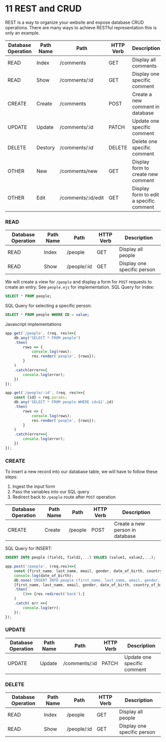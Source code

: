 # 11 REST and CRUD
REST is a way to organize your website and expose database CRUD operations. 
There are many ways to achieve RESTful representation this is only an example. 

| Database Operation | Path Name | Path | HTTP Verb | Description | 
| --- | --- | --- | --- | --- |
| READ | Index | /comments | GET | Display all comments |
| READ | Show | /comments/:id | GET | Display one specific comment |
| CREATE | Create | /comments | POST | Create a new comment in database |
| UPDATE | Update | /comments/:id | PATCH | Update one specific comment |
| DELETE | Destory | /comments/:id | DELETE | Delete one specific comment |
| OTHER | New | /comments/new | GET | Display form to create new comment |
| OTHER | Edit | /comments/:id/edit | GET | Display form to edit a specific comment |

### READ
| Database Operation | Path Name | Path | HTTP Verb | Description | 
| --- | --- | --- | --- | --- |
| READ | Index | /people | GET | Display all people |
| READ | Show | /people/:id | GET | Display one specific person|

We will create a view for `/people` and display a form for `POST` requests to create an entry. See `people.ejs` for implementation. 
SQL Query for Index: 
```sql
SELECT * FROM people;
```
SQL Query for selecting a specific person: 
```sql
SELECT * FROM people WHERE ID = value;
```
Javascript implementations
```javascript
app.get('/people', (req, res)=>{
    db.any("SELECT * FROM people")
    .then(
        rows => {
            console.log(rows); 
            res.render('people', {rows});
        }
    )
    .catch(error=>{
        console.log(error);
    })
}); 

app.get('/people/:id', (req, res)=>{
    const {id} = req.params; 
    db.any('SELECT * FROM people WHERE id=$1',id)
    .then(
        rows => {
            console.log(rows); 
            res.render('people', {rows});
        }
    )
    .catch(error=>{
        console.log(error);
    })
}); 
```

### CREATE
To insert a new record into our database table, we will have to follow these steps: 
1. Ingest the input form
2. Pass the variables into our SQL query
3. Redirect back to `/people` route after `POST` operation 

| Database Operation | Path Name | Path | HTTP Verb | Description | 
| --- | --- | --- | --- | --- |
| CREATE | Create | /people | POST | Create a new person in database |


SQL Query for INSERT:
```sql
INSERT INTO people (field1, field2,...) VALUES (value1, value2,...);
```

```javascript
app.post('/people', (req,res)=>{
    const {first_name, last_name, email, gender, date_of_birth, country_of_birth} = req.body;
    console.log(date_of_birth);
    db.none('INSERT INTO people (first_name, last_name, email, gender, date_of_birth, country_of_birth) VALUES ($1, $2, $3, $4, $5, $6)', 
    [first_name, last_name, email, gender, date_of_birth, country_of_birth])
    .then(
        ()=> {res.redirect('back');}
    )
    .catch( err =>{
        console.log(err);
    });
}); 
```
### UPDATE
| Database Operation | Path Name | Path | HTTP Verb | Description | 
| --- | --- | --- | --- | --- |
| UPDATE | Update | /comments/:id | PATCH | Update one specific comment |

### DELETE
| Database Operation | Path Name | Path | HTTP Verb | Description | 
| --- | --- | --- | --- | --- |
| READ | Index | /people | GET | Display all people |
| READ | Show | /people/:id | GET | Display one specific person|
